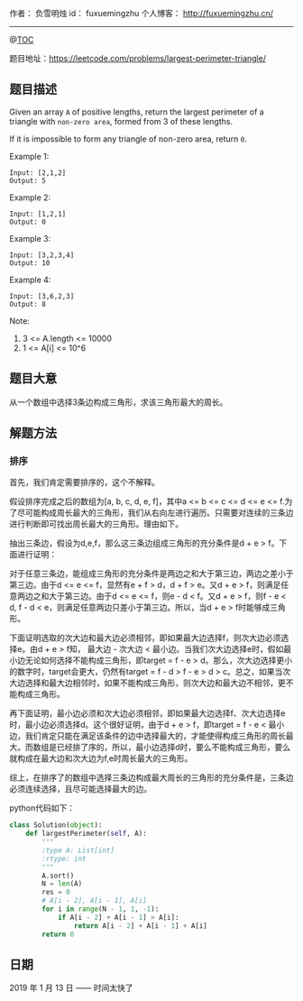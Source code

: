 

作者： 负雪明烛
id：	fuxuemingzhu
个人博客：	http://fuxuemingzhu.cn/

---
@[TOC](目录)


题目地址：https://leetcode.com/problems/largest-perimeter-triangle/


## 题目描述

Given an array ``A`` of positive lengths, return the largest perimeter of a triangle with ``non-zero area``, formed from 3 of these lengths.

If it is impossible to form any triangle of non-zero area, return ``0``.

 

Example 1:

    Input: [2,1,2]
    Output: 5

Example 2:

    Input: [1,2,1]
    Output: 0

Example 3:

    Input: [3,2,3,4]
    Output: 10

Example 4:

    Input: [3,6,2,3]
    Output: 8
 

Note:

1. 3 <= A.length <= 10000
1. 1 <= A[i] <= 10^6

## 题目大意

从一个数组中选择3条边构成三角形，求该三角形最大的周长。

## 解题方法

### 排序

首先，我们肯定需要排序的，这个不解释。

假设排序完成之后的数组为[a, b, c, d, e, f]，其中a <= b <= c <= d <= e <= f.为了尽可能构成周长最大的三角形，我们从右向左进行遍历。只需要对连续的三条边进行判断即可找出周长最大的三角形。理由如下。

抽出三条边，假设为d,e,f，那么这三条边组成三角形的充分条件是d + e > f。下面进行证明：

对于任意三条边，能组成三角形的充分条件是两边之和大于第三边，两边之差小于第三边。由于d <= e <= f，显然有e + f > d，d + f > e。又d + e > f，则满足任意两边之和大于第三边。由于d <= e <= f，则e - d < f。又d + e > f，则f - e < d, f - d < e，则满足任意两边只差小于第三边。所以，当d + e > f时能够成三角形。

下面证明选取的次大边和最大边必须相邻，即如果最大边选择f，则次大边必须选择e。由d + e > f知， 最大边 - 次大边 < 最小边。当我们次大边选择e时，假如最小边无论如何选择不能构成三角形，即target = f - e > d。那么，次大边选择更小的数字时，target会更大，仍然有target = f - d > f - e > d > c。总之，如果当次大边选择和最大边相邻时，如果不能构成三角形，则次大边和最大边不相邻，更不能构成三角形。

再下面证明，最小边必须和次大边必须相邻，即如果最大边选择f、次大边选择e时，最小边必须选择d。这个很好证明，由于d + e > f，即target = f - e < 最小边，我们肯定只能在满足该条件的边中选择最大的，才能使得构成三角形的周长最大。而数组是已经排了序的，所以，最小边选择d时，要么不能构成三角形，要么就构成在最大边和次大边为f,e时周长最大的三角形。

综上，在排序了的数组中选择三条边构成最大周长的三角形的充分条件是，三条边必须连续选择，且尽可能选择最大的边。

python代码如下：

```python
class Solution(object):
    def largestPerimeter(self, A):
        """
        :type A: List[int]
        :rtype: int
        """
        A.sort()
        N = len(A)
        res = 0
        # A[i - 2], A[i - 1], A[i]
        for i in range(N - 1, 1, -1):
            if A[i - 2] + A[i - 1] > A[i]:
                return A[i - 2] + A[i - 1] + A[i]
        return 0
```


## 日期

2019 年 1 月 13 日 —— 时间太快了


  [1]: https://assets.leetcode.com/uploads/2018/12/29/bst_cameras_01.png
  [2]: https://assets.leetcode.com/uploads/2018/12/29/bst_cameras_02.png
